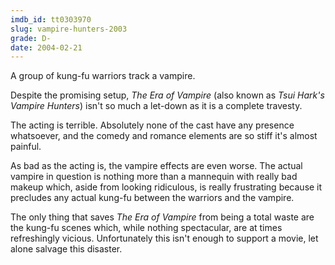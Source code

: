 ```yaml
---
imdb_id: tt0303970
slug: vampire-hunters-2003
grade: D-
date: 2004-02-21
---
```


A group of kung-fu warriors track a vampire.

Despite the promising setup, _The Era of Vampire_ (also known as _Tsui Hark's Vampire Hunters_) isn't so much a let-down as it is a complete travesty.

The acting is terrible. Absolutely none of the cast have any presence whatsoever, and the comedy and romance elements are so stiff it's almost painful.

As bad as the acting is, the vampire effects are even worse. The actual vampire in question is nothing more than a mannequin with really bad makeup which, aside from looking ridiculous, is really frustrating because it precludes any actual kung-fu between the warriors and the vampire.

The only thing that saves _The Era of Vampire_ from being a total waste are the kung-fu scenes which, while nothing spectacular, are at times refreshingly vicious. Unfortunately this isn't enough to support a movie, let alone salvage this disaster.
